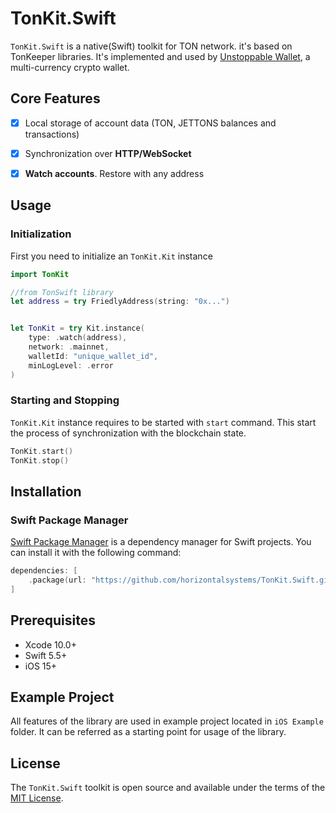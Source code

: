 # TonKit.Swift

`TonKit.Swift` is a native(Swift) toolkit for TON network. it's based on TonKeeper libraries. It's implemented and used by [Unstoppable Wallet](https://github.com/horizontalsystems/unstoppable-wallet-ios), a multi-currency crypto wallet.

## Core Features

- [x] Local storage of account data (TON, JETTONS balances and transactions)
- [x] Synchronization over **HTTP/WebSocket**
- [x] **Watch accounts**. Restore with any address


## Usage

### Initialization

First you need to initialize an `TonKit.Kit` instance

```swift
import TonKit

//from TonSwift library
let address = try FriedlyAddress(string: "0x...")


let TonKit = try Kit.instance(
    type: .watch(address), 
    network: .mainnet, 
    walletId: "unique_wallet_id", 
    minLogLevel: .error
)
```

### Starting and Stopping

`TonKit.Kit` instance requires to be started with `start` command. This start the process of synchronization with the blockchain state.

```swift
TonKit.start()
TonKit.stop()
```

## Installation

### Swift Package Manager

[Swift Package Manager](https://www.swift.org/package-manager) is a dependency manager for Swift projects. You can install it with the following command:

```swift
dependencies: [
    .package(url: "https://github.com/horizontalsystems/TonKit.Swift.git", .upToNextMajor(from: "1.0.0"))
]
```

## Prerequisites

* Xcode 10.0+
* Swift 5.5+
* iOS 15+


## Example Project

All features of the library are used in example project located in `iOS Example` folder. It can be referred as a starting point for usage of the library.

## License

The `TonKit.Swift` toolkit is open source and available under the terms of the [MIT License](https://github.com/horizontalsystems/TonKit.Swift/blob/master/LICENSE).

